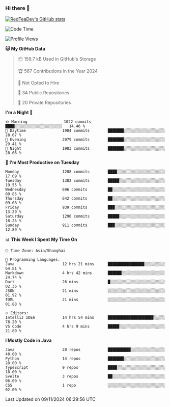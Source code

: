 ### Hi there 👋

<!--
**RedTeaDev/RedTeaDev** is a ✨ _special_ ✨ repository because its `README.md` (this file) appears on your GitHub profile.

Here are some ideas to get you started:

- 🔭 I’m currently working on ...
- 🌱 I’m currently learning ...
- 👯 I’m looking to collaborate on ...
- 🤔 I’m looking for help with ...
- 💬 Ask me about ...
- 📫 How to reach me: ...
- 😄 Pronouns: ...
- ⚡ Fun fact: ...
-->

<!--
[![wakatime](https://wakatime.com/badge/user/6b101ed0-04c0-4490-9283-eb61f2efff96.svg)](https://wakatime.com/@6b101ed0-04c0-4490-9283-eb61f2efff96)
!-->

[![RedTeaDev's GitHub stats](https://github-readme-stats.vercel.app/api?username=RedTeaDev\&include_all_commits=true)](https://github.com/anuraghazra/github-readme-stats)
<!--
[![willianrod's wakatime stats](https://github-readme-stats.vercel.app/api/wakatime?username=RedTeaDev)](https://github.com/anuraghazra/github-readme-stats)
!-->
<!--START_SECTION:waka-->
![Code Time](http://img.shields.io/badge/Code%20Time-2%2C709%20hrs%2016%20mins-blue)

![Profile Views](http://img.shields.io/badge/Profile%20Views-0-blue)

**🐱 My GitHub Data** 

> 📦 159.7 kB Used in GitHub's Storage 
 > 
> 🏆 567 Contributions in the Year 2024
 > 
> 🚫 Not Opted to Hire
 > 
> 📜 34 Public Repositories 
 > 
> 🔑 20 Private Repositories 
 > 
**I'm a Night 🦉** 

```text
🌞 Morning                1022 commits        ████░░░░░░░░░░░░░░░░░░░░░   14.46 % 
🌆 Daytime                1984 commits        ███████░░░░░░░░░░░░░░░░░░   28.07 % 
🌃 Evening                2079 commits        ███████░░░░░░░░░░░░░░░░░░   29.41 % 
🌙 Night                  1983 commits        ███████░░░░░░░░░░░░░░░░░░   28.06 % 
```
📅 **I'm Most Productive on Tuesday** 

```text
Monday                   1208 commits        ████░░░░░░░░░░░░░░░░░░░░░   17.09 % 
Tuesday                  1382 commits        █████░░░░░░░░░░░░░░░░░░░░   19.55 % 
Wednesday                696 commits         ██░░░░░░░░░░░░░░░░░░░░░░░   09.85 % 
Thursday                 642 commits         ██░░░░░░░░░░░░░░░░░░░░░░░   09.08 % 
Friday                   939 commits         ███░░░░░░░░░░░░░░░░░░░░░░   13.29 % 
Saturday                 1290 commits        █████░░░░░░░░░░░░░░░░░░░░   18.25 % 
Sunday                   911 commits         ███░░░░░░░░░░░░░░░░░░░░░░   12.89 % 
```


📊 **This Week I Spent My Time On** 

```text
🕑︎ Time Zone: Asia/Shanghai

💬 Programming Languages: 
Java                     12 hrs 21 mins      ████████████████░░░░░░░░░   64.81 % 
Markdown                 4 hrs 42 mins       ██████░░░░░░░░░░░░░░░░░░░   24.74 % 
Dart                     26 mins             █░░░░░░░░░░░░░░░░░░░░░░░░   02.36 % 
JSON                     21 mins             ░░░░░░░░░░░░░░░░░░░░░░░░░   01.92 % 
TOML                     21 mins             ░░░░░░░░░░░░░░░░░░░░░░░░░   01.88 % 

🔥 Editors: 
IntelliJ IDEA            14 hrs 54 mins      ████████████████████░░░░░   78.20 % 
VS Code                  4 hrs 9 mins        █████░░░░░░░░░░░░░░░░░░░░   21.80 % 
```

**I Mostly Code in Java** 

```text
Java                     20 repos            ██████████░░░░░░░░░░░░░░░   40.00 % 
Python                   14 repos            ███████░░░░░░░░░░░░░░░░░░   28.00 % 
TypeScript               9 repos             ████░░░░░░░░░░░░░░░░░░░░░   18.00 % 
Svelte                   3 repos             ██░░░░░░░░░░░░░░░░░░░░░░░   06.00 % 
CSS                      1 repo              ░░░░░░░░░░░░░░░░░░░░░░░░░   02.00 % 
```




 Last Updated on 09/11/2024 06:29:56 UTC
<!--END_SECTION:waka-->


